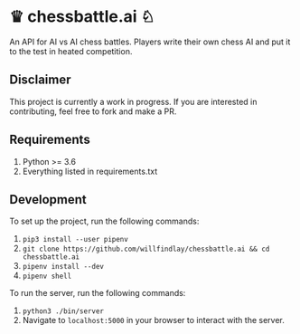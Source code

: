 # ♛ chessbattle.ai ♘
An API for AI vs AI chess battles. Players write their own chess AI and put it to the test in heated competition.

## Disclaimer

This project is currently a work in progress. If you are interested in contributing, feel free to fork and make a PR.

## Requirements

1. Python >= 3.6
1. Everything listed in requirements.txt

## Development

To set up the project, run the following commands:

1. `pip3 install --user pipenv`
1. `git clone https://github.com/willfindlay/chessbattle.ai && cd chessbattle.ai`
1. `pipenv install --dev`
1. `pipenv shell`

To run the server, run the following commands:

1. `python3 ./bin/server`
1. Navigate to `localhost:5000` in your browser to interact with the server.
